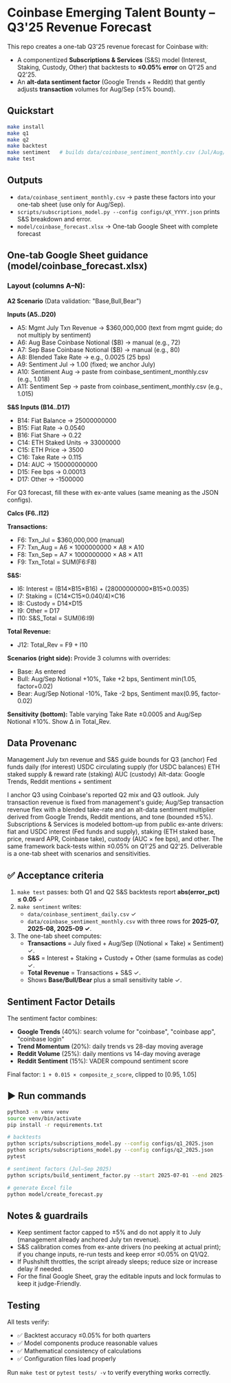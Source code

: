 # Coinbase Emerging Talent Bounty – Q3'25 Revenue Forecast

This repo creates a one-tab Q3'25 revenue forecast for Coinbase with:
- A componentized **Subscriptions & Services** (S&S) model (Interest, Staking, Custody, Other) that backtests to **≤0.05% error** on Q1'25 and Q2'25.
- An **alt-data sentiment factor** (Google Trends + Reddit) that gently adjusts **transaction** volumes for Aug/Sep (±5% bound).

## Quickstart

```bash
make install
make q1
make q2
make backtest
make sentiment   # builds data/coinbase_sentiment_monthly.csv (Jul/Aug/Sep)
make test
```

## Outputs

- `data/coinbase_sentiment_monthly.csv` → paste these factors into your one-tab sheet (use only for Aug/Sep).
- `scripts/subscriptions_model.py --config configs/qX_YYYY.json` prints S&S breakdown and error.
- `model/coinbase_forecast.xlsx` → One-tab Google Sheet with complete forecast

## One-tab Google Sheet guidance (model/coinbase_forecast.xlsx)

### Layout (columns A–N):

**A2 Scenario** (Data validation: "Base,Bull,Bear")

**Inputs (A5..D20)**
- A5: Mgmt July Txn Revenue → $360,000,000 (text from mgmt guide; do not multiply by sentiment)
- A6: Aug Base Coinbase Notional ($B) → manual (e.g., 72)
- A7: Sep Base Coinbase Notional ($B) → manual (e.g., 80)
- A8: Blended Take Rate → e.g., 0.0025 (25 bps)
- A9: Sentiment Jul → 1.00 (fixed; we anchor July)
- A10: Sentiment Aug → paste from coinbase_sentiment_monthly.csv (e.g., 1.018)
- A11: Sentiment Sep → paste from coinbase_sentiment_monthly.csv (e.g., 1.015)

**S&S Inputs (B14..D17)**
- B14: Fiat Balance → 25000000000
- B15: Fiat Rate → 0.0540
- B16: Fiat Share → 0.22
- C14: ETH Staked Units → 33000000
- C15: ETH Price → 3500
- C16: Take Rate → 0.115
- D14: AUC → 150000000000
- D15: Fee bps → 0.00013
- D17: Other → -1500000

For Q3 forecast, fill these with ex-ante values (same meaning as the JSON configs).

**Calcs (F6..I12)**

**Transactions:**
- F6: Txn_Jul = $360,000,000 (manual)
- F7: Txn_Aug = A6 × 1000000000 × A8 × A10
- F8: Txn_Sep = A7 × 1000000000 × A8 × A11
- F9: Txn_Total = SUM(F6:F8)

**S&S:**
- I6: Interest = (B14×B15×B16) + (28000000000×B15×0.0035)
- I7: Staking = (C14×C15×0.040/4)×C16
- I8: Custody = D14×D15
- I9: Other = D17
- I10: S&S_Total = SUM(I6:I9)

**Total Revenue:**
- J12: Total_Rev = F9 + I10

**Scenarios (right side):**
Provide 3 columns with overrides:
- Base: As entered
- Bull: Aug/Sep Notional +10%, Take +2 bps, Sentiment min(1.05, factor+0.02)
- Bear: Aug/Sep Notional -10%, Take -2 bps, Sentiment max(0.95, factor-0.02)

**Sensitivity (bottom):**
Table varying Take Rate ±0.0005 and Aug/Sep Notional ±10%. Show Δ in Total_Rev.

## Data Provenanc

Management July txn revenue and S&S guide bounds for Q3 (anchor)
Fed funds daily (for interest)
USDC circulating supply (for USDC balances)
ETH staked supply & reward rate (staking)
AUC (custody)
Alt-data: Google Trends, Reddit mentions + sentiment



I anchor Q3 using Coinbase's reported Q2 mix and Q3 outlook. July transaction revenue is fixed from management's guide; Aug/Sep transaction revenue flex with a blended take-rate and an alt-data sentiment multiplier derived from Google Trends, Reddit mentions, and tone (bounded ±5%). Subscriptions & Services is modeled bottom-up from public ex-ante drivers: fiat and USDC interest (Fed funds and supply), staking (ETH staked base, price, reward APR, Coinbase take), custody (AUC × fee bps), and other. The same framework back-tests within ≤0.05% on Q1'25 and Q2'25. Deliverable is a one-tab sheet with scenarios and sensitivities.

## ✅ Acceptance criteria

1) `make test` passes: both Q1 and Q2 S&S backtests report **abs(error_pct) ≤ 0.05** ✓  
2) `make sentiment` writes:  
   - `data/coinbase_sentiment_daily.csv` ✓ 
   - `data/coinbase_sentiment_monthly.csv` with three rows for **2025-07, 2025-08, 2025-09 ✓**.  
3) The one-tab sheet computes:
   - **Transactions** = July fixed + Aug/Sep ((Notional × Take) × Sentiment) ✓.  
   - **S&S** = Interest + Staking + Custody + Other (same formulas as code) ✓.  
   - **Total Revenue** = Transactions + S&S ✓.  
   - Shows **Base/Bull/Bear** plus a small sensitivity table ✓.

## Sentiment Factor Details

The sentiment factor combines:
- **Google Trends** (40%): search volume for "coinbase", "coinbase app", "coinbase login"
- **Trend Momentum** (20%): daily trends vs 28-day moving average  
- **Reddit Volume** (25%): daily mentions vs 14-day moving average
- **Reddit Sentiment** (15%): VADER compound sentiment score

Final factor: `1 + 0.015 × composite_z_score`, clipped to [0.95, 1.05]

## ▶️ Run commands

```bash
python3 -m venv venv
source venv/bin/activate
pip install -r requirements.txt

# backtests
python scripts/subscriptions_model.py --config configs/q1_2025.json
python scripts/subscriptions_model.py --config configs/q2_2025.json
pytest

# sentiment factors (Jul–Sep 2025)
python scripts/build_sentiment_factor.py --start 2025-07-01 --end 2025-09-30

# generate Excel file
python model/create_forecast.py
```

##  Notes & guardrails

- Keep sentiment factor capped to ±5% and do not apply it to July (management already anchored July txn revenue).
- S&S calibration comes from ex-ante drivers (no peeking at actual print); if you change inputs, re-run tests and keep error ≤0.05% on Q1/Q2.
- If Pushshift throttles, the script already sleeps; reduce size or increase delay if needed.
- For the final Google Sheet, gray the editable inputs and lock formulas to keep it judge-Friendly.

## Testing

All tests verify:
- ✅ Backtest accuracy ≤0.05% for both quarters
- ✅ Model components produce reasonable values  
- ✅ Mathematical consistency of calculations
- ✅ Configuration files load properly

Run `make test` or `pytest tests/ -v` to verify everything works correctly.

